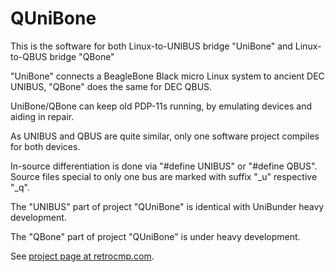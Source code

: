 # QUniBone
This is the software for both
Linux-to-UNIBUS bridge "UniBone"
and
Linux-to-QBUS bridge "QBone"

"UniBone" connects a BeagleBone Black micro Linux system to ancient DEC UNIBUS,
"QBone" does the same for DEC QBUS.

UniBone/QBone can keep old PDP-11s running, by emulating devices and aiding in repair.

As UNIBUS and QBUS are quite similar, only one software project compiles for both devices.

In-source differentiation is done via "#define UNIBUS" or "#define QBUS".
Source files special to only one bus are marked with suffix "_u" respective "_q".


The "UNIBUS" part of project "QUniBone" is identical with  UniBunder heavy development.

The "QBone" part of project "QUniBone" is under heavy development.

See [project page at retrocmp.com](http://retrocmp.com/projects/unibone/).
